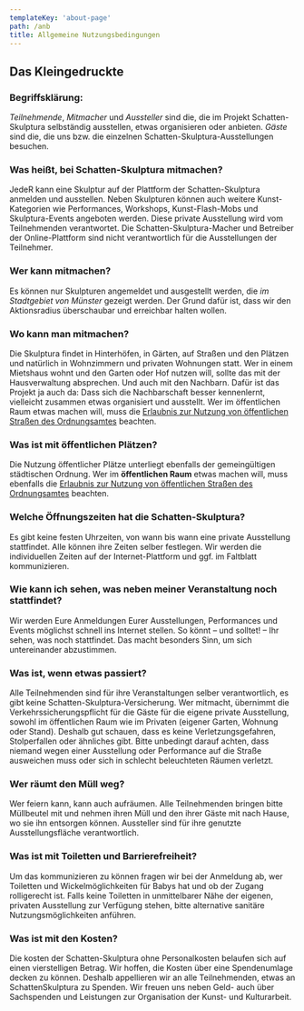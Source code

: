 ```yaml
---
templateKey: 'about-page'
path: /anb
title: Allgemeine Nutzungsbedingungen
---
```


## Das Kleingedruckte

### Begriffsklärung:

_Teilnehmende_, _Mitmacher_ und _Aussteller_ sind die, die im Projekt Schatten-Skulptura selbständig ausstellen,
etwas organisieren oder anbieten. _Gäste_ sind die, die uns bzw. die einzelnen Schatten-Skulptura-Ausstellungen besuchen.

### Was heißt, bei Schatten-Skulptura mitmachen?

JedeR kann eine Skulptur auf der Plattform der Schatten-Skulptura anmelden und ausstellen. Neben Skulpturen können auch weitere Kunst-Kategorien wie Performances, Workshops, Kunst-Flash-Mobs und Skulptura-Events angeboten werden. Diese private Ausstellung wird vom Teilnehmenden verantwortet. Die Schatten-Skulptura-Macher und Betreiber der Online-Plattform sind nicht verantwortlich für die Ausstellungen der Teilnehmer.

### Wer kann mitmachen?

Es können nur Skulpturen angemeldet und ausgestellt werden, die _im Stadtgebiet von Münster_ gezeigt werden. Der Grund dafür ist, dass wir den Aktionsradius überschaubar und erreichbar halten wollen.

### Wo kann man mitmachen?

Die Skulptura findet in Hinterhöfen, in Gärten, auf Straßen und den Plätzen und natürlich in Wohnzimmern und privaten Wohnungen statt. Wer in einem Mietshaus wohnt und den Garten oder Hof nutzen will, sollte das mit der Hausverwaltung absprechen. Und auch mit den Nachbarn. Dafür ist das Projekt ja auch da: Dass sich die Nachbarschaft besser kennenlernt, vielleicht zusammen etwas organisiert und ausstellt.
Wer im öffentlichen Raum etwas machen will, muss die [Erlaubnis zur Nutzung von öffentlichen Straßen des Ordnungsamtes](https://www.stadt-muenster.de/ordnungsamt/startseite.html) beachten.

### Was ist mit öffentlichen Plätzen?

Die Nutzung öffentlicher Plätze unterliegt ebenfalls der gemeingültigen städtischen Ordnung. Wer im <b>öffentlichen Raum</b> etwas machen will, muss ebenfalls die [Erlaubnis zur Nutzung von öffentlichen Straßen des Ordnungsamtes](https://www.stadt-muenster.de/ordnungsamt/startseite.html) beachten.

### Welche Öffnungszeiten hat die Schatten-Skulptura?

Es gibt keine festen Uhrzeiten, von wann bis wann eine private Ausstellung stattfindet. Alle können ihre Zeiten selber festlegen. Wir werden die individuellen Zeiten auf der Internet-Plattform und ggf. im Faltblatt kommunizieren.

### Wie kann ich sehen, was neben meiner Veranstaltung noch stattfindet?

Wir werden Eure Anmeldungen Eurer Ausstellungen, Performances und Events möglichst schnell ins Internet stellen. So könnt – und solltet! – Ihr sehen, was noch stattfindet. Das macht besonders Sinn, um sich untereinander abzustimmen.

### Was ist, wenn etwas passiert?

Alle Teilnehmenden sind für ihre Veranstaltungen selber verantwortlich, es gibt keine Schatten-Skulptura-Versicherung. Wer mitmacht, übernimmt die Verkehrssicherungspflicht für die Gäste für die eigene private Ausstellung, sowohl im öffentlichen Raum wie im Privaten (eigener Garten, Wohnung oder Stand). Deshalb gut schauen, dass es keine Verletzungsgefahren, Stolperfallen oder ähnliches gibt. Bitte unbedingt darauf achten, dass niemand wegen einer Ausstellung oder Performance auf die Straße ausweichen muss oder sich in schlecht beleuchteten Räumen verletzt.

### Wer räumt den Müll weg?

Wer feiern kann, kann auch aufräumen. Alle Teilnehmenden bringen bitte Müllbeutel mit und nehmen ihren Müll und den ihrer Gäste mit nach Hause, wo sie ihn entsorgen können. Aussteller sind für ihre genutzte Ausstellungsfläche verantwortlich.

### Was ist mit Toiletten und Barrierefreiheit?

Um das kommunizieren zu können fragen wir bei der Anmeldung ab, wer Toiletten und Wickelmöglichkeiten für Babys hat und ob der Zugang rolligerecht ist. Falls keine Toiletten in unmittelbarer Nähe der eigenen, privaten Ausstellung zur Verfügung stehen, bitte alternative sanitäre Nutzungsmöglichkeiten anführen.

### Was ist mit den Kosten?

Die kosten der Schatten-Skulptura ohne Personalkosten belaufen sich auf einen vierstelligen Betrag. Wir hoffen, die Kosten über eine Spendenumlage decken zu können. Deshalb appellieren wir an alle Teilnehmenden, etwas an SchattenSkulptura zu Spenden. Wir freuen uns neben Geld- auch über Sachspenden und Leistungen zur Organisation der Kunst- und Kulturarbeit.
